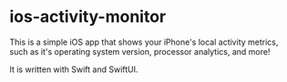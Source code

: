 # ios-activity-monitor

This is a simple iOS app that shows your iPhone's local activity metrics, such
as it's operating system version, processor analytics, and more!

It is written with Swift and SwiftUI.
